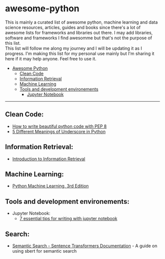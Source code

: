 # awesome-python

This is mainly a curated list of awesome python, machine learning and data science resources, articles, guides and books since there's a lot of awesome lists for frameworks and libraries out there. I may add libraries, software and frameworks I find awesomme but that's not the purpose of this list.  
This list will follow me along my journey and I will be updating it as I progress. I'm making this list for my personal use mainly but I'm sharing it here if it may help anyone. Feel free to use it.
- [Awesome Python](#awesome-python)  
  - [Clean Code](#clean-Code)
  - [Information Retrieval](#Information-Retrieval)
  - [Machine Learning](#Machine-Learning)
  - [Tools and development environements](#Tools-and-development-environements)
    -  [Jupyter Notebook](#Jupyter-Notebook)
---
## Clean Code:
- [How to write beautiful python code with PEP 8](https://realpython.com/python-pep8/)  
- [5 Different Meanings of Underscore in Python](https://towardsdatascience.com/5-different-meanings-of-underscore-in-python-3fafa6cd0379)
## Information Retrieval:
- [Introduction to Information Retrieval](https://nlp.stanford.edu/IR-book/information-retrieval-book.html)
## Machine Learning:
- [Python Machine Learning, 3rd Edition](https://sebastianraschka.com/books/#python-machine-learning-3rd-edition)
## Tools and development environements: 
- Jupyter Notebook:
   - [7 essential tips for writing with jupyter notebook](https://towardsdatascience.com/7-essential-tips-for-writing-with-jupyter-notebook-60972a1a8901)
## Search:
- [Semantic Search - Sentence Transformers Documentation](https://www.sbert.net/examples/applications/semantic-search/README.html) - A guide on using sbert for semantic search
